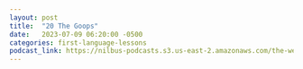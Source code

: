 ```yaml
---
layout: post
title:  "20 The Goops"
date:   2023-07-09 06:20:00 -0500
categories: first-language-lessons
podcast_link: https://nilbus-podcasts.s3.us-east-2.amazonaws.com/the-well-trained-mind/First%20Language%20Lessons/20%20The%20Goops.mp3
---
```

